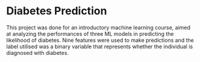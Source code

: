 # Diabetes Prediction

This project was done for an introductory machine learning course, aimed at analyzing the performances of three ML models in predicting the likelihood of diabetes. Nine features were used to make predictions and the label utilised was a binary variable that represents whether the individual is diagnosed with diabetes.

